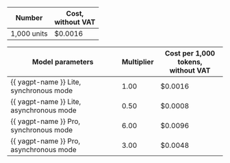 | Number | Cost, <br>without VAT |
| ----- | ----- |
| 1,000 units | $0.0016 |

| Model parameters | Multiplier | Cost per 1,000 tokens, </br> without VAT |
|---------------------------------------------------------|-------|----------------------------------------|
| {{ yagpt-name }} Lite, synchronous mode  | 1.00 | $0.0016 |
| {{ yagpt-name }} Lite, asynchronous mode | 0.50 | $0.0008 |
| {{ yagpt-name }} Pro, synchronous mode       | 6.00 | $0.0096 |
| {{ yagpt-name }} Pro, asynchronous mode      | 3.00 | $0.0048 |
